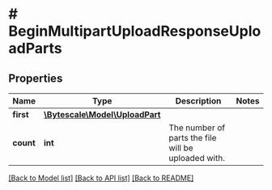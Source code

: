 # # BeginMultipartUploadResponseUploadParts

## Properties

Name | Type | Description | Notes
------------ | ------------- | ------------- | -------------
**first** | [**\Bytescale\Model\UploadPart**](UploadPart.md) |  |
**count** | **int** | The number of parts the file will be uploaded with. |

[[Back to Model list]](../../README.md#models) [[Back to API list]](../../README.md#endpoints) [[Back to README]](../../README.md)
